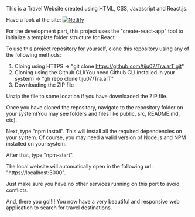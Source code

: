 This is a Travel Website created using HTML, CSS, Javascript and React.js.

Have a look at the site: [![Netlify](https://img.shields.io/badge/netlify-%23000000.svg?style=for-the-badge&logo=netlify&logoColor=#00C7B7)](https://traart.netlify.app/)

For the development part, this project uses the "create-react-app" tool to initialize a template folder structure for React.

To use this project repository for yourself, clone this repository using any of the following methods:
  1. Cloing using HTTPS -> "git clone https://github.com/tiju07/Tra.arT.git"
  2. Cloning using the Github CLI(You need Github CLI installed in your system) -> "gh repo clone tiju07/Tra.arT"
  3. Downloading the ZIP file

Unzip the file to some location if you have downloaded the ZIP file.

Once you have cloned the repository, navigate to the repository folder on your system(You may see folders and files like public, src, README.md, etc).

Next, type "npm install". This will install all the required dependencies on your system.
Of course, you may need a valid version of Node.js and NPM installed on your system.

After that, type "npm-start".

The local website will automatically open in the following url : "https://localhost:3000".

Just make sure you have no other services running on this port to avoid conflicts.

And, there you go!!!! You now have a very beautiful and responsive web application to search for travel destinations.
